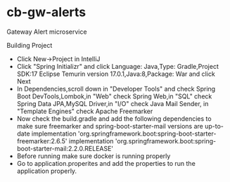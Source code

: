 # cb-gw-alerts
Gateway Alert microservice

Building Project
* Click  New->Project in IntelliJ
* Click "Spring Initializr" and click Language: Java,Type: Gradle,Project SDK:17 Eclipse Temurin version 17.0.1,Java:8,Package: War and click Next
* In Dependencies,scroll down in "Developer Tools" and check Spring Boot DevTools,Lombok,in "Web" check Spring Web,in "SQL" check Spring Data JPA,MySQL Driver,in "I/O" check Java Mail Sender, in "Template Engines" check Apache Freemarker
* Now check the build.gradle and add the following dependencies to make sure freemarker and spring-boot-starter-mail versions are up-to-date 
    implementation 'org.springframework.boot:spring-boot-starter-freemarker:2.6.5'
    implementation 'org.springframework.boot:spring-boot-starter-mail:2.2.0.RELEASE'
* Before running make sure docker is running properly
* Go to application.properites and add the properties to run the application properly. 

